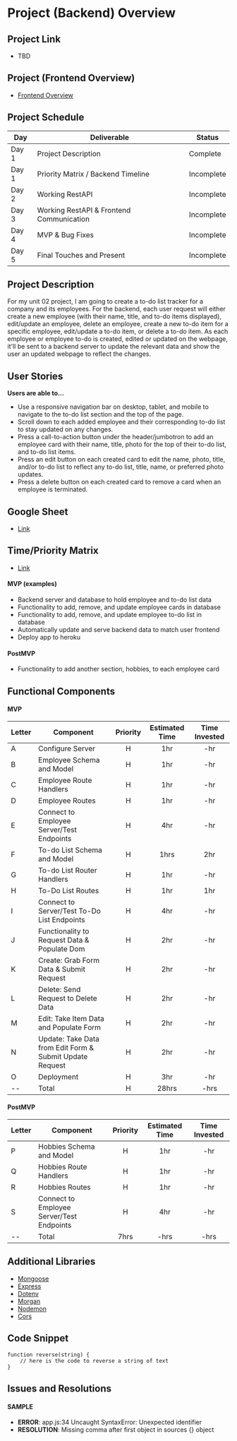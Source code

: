 # Project (Backend) Overview

## Project Link
- TBD

## Project (Frontend Overview)
- [Frontend Overview](https://github.com/jordanchude/to-do-list-frontend)

## Project Schedule

|  Day | Deliverable | Status
|---|---| ---|
|Day 1| Project Description | Complete
|Day 1| Priority Matrix / Backend Timeline | Incomplete
|Day 2| Working RestAPI | Incomplete
|Day 3| Working RestAPI & Frontend Communication | Incomplete
|Day 4| MVP & Bug Fixes | Incomplete
|Day 5| Final Touches and Present | Incomplete

## Project Description

For my unit 02 project, I am going to create a to-do list tracker for a company and its employees. For the backend, each user request will either create a new employee (with their name, title, and to-do items displayed), edit/update an employee, delete an employee, create a new to-do item for a specific employee, edit/update a to-do item, or delete a to-do item. As each employee or employee to-do is created, edited or updated on the webpage, it'll be sent to a backend server to update the relevant data and show the user an updated webpage to reflect the changes.

## User Stories
**Users are able to...**
- Use a responsive navigation bar on desktop, tablet, and mobile to navigate to the to-do list section and the top of the page.
- Scroll down to each added employee and their corresponding to-do list to stay updated on any changes.
- Press a call-to-action button under the header/jumbotron to add an employee card with their name, title, photo for the top of their to-do list, and to-do list items.
- Press an edit button on each created card to edit the name, photo, title, and/or to-do list to reflect any to-do list, title, name, or preferred photo updates.
- Press a delete button on each created card to remove a card when an employee is terminated.

## Google Sheet

- [Link](https://docs.google.com/spreadsheets/d/1DRhpnHYU-LVnRYKSALXm_xbMCZ3FsTs6Zl-VJ1MU49E/edit?usp=sharing)

## Time/Priority Matrix
- [Link]()

#### MVP (examples)
- Backend server and database to hold employee and to-do list data
- Functionality to add, remove, and update employee cards in database
- Functionality to add, remove, and update employee to-do list in database
- Automatically update and serve backend data to match user frontend
- Deploy app to heroku

#### PostMVP 
- Functionality to add another section, hobbies, to each employee card

## Functional Components

#### MVP
|Letter | Component | Priority | Estimated Time | Time Invested |
| --- | --- | :---: |  :---: | :---: |
| A | Configure Server | H | 1hr | -hr |
| B | Employee Schema and Model | H | 1hr | -hr|
| C | Employee Route Handlers | H | 1hr | -hr |
| D | Employee Routes | H | 1hr| -hr |
| E | Connect to Employee Server/Test Endpoints | H | 4hr | -hr |
| F | To-do List Schema and Model | H | 1hrs| 2hr |
| G | To-do List Router Handlers | H | 1hr | -hr |
| H | To-Do List Routes | H | 1hr | 1hr |
| I | Connect to Server/Test To-Do List Endpoints | H | 4hr | -hr |
| J | Functionality to Request Data & Populate Dom | H | 2hr | -hr |
| K | Create: Grab Form Data & Submit Request | H | 2hr | -hr |
| L | Delete: Send Request to Delete Data | H | 2hr | -hr |
| M | Edit: Take Item Data and Populate Form | H | 2hr | -hr |
| N | Update: Take Data from Edit Form & Submit Update Request | H | 2hr | -hr |
| O | Deployment | H | 3hr | -hr |
| -- | Total | H | 28hrs| -hrs |

#### PostMVP
|Letter | Component | Priority | Estimated Time | Time Invested |
| --- | --- | :---: |  :---: | :---: |
| P | Hobbies Schema and Model | H | 1hr | -hr|
| Q | Hobbies Route Handlers | H | 1hr | -hr |
| R | Hobbies Routes | H | 1hr| -hr |
| S | Connect to Employee Server/Test Endpoints | H | 4hr | -hr |
| -- | Total | 7hrs| -hrs | -hrs |

## Additional Libraries
 - [Mongoose](https://mongoosejs.com/)
 - [Express](http://expressjs.com/)
 - [Dotenv](https://www.npmjs.com/package/dotenv)
 - [Morgan](https://www.npmjs.com/package/morgan)
 - [Nodemon](https://nodemon.io/#:~:text=Nodemon%20is%20a%20utility%20that,restart%20when%20your%20code%20changes.)
 - [Cors](https://www.npmjs.com/package/cors)

## Code Snippet

```
function reverse(string) {
	// here is the code to reverse a string of text
}
```

## Issues and Resolutions

#### SAMPLE
- **ERROR**: app.js:34 Uncaught SyntaxError: Unexpected identifier                       
- **RESOLUTION**: Missing comma after first object in sources {} object
